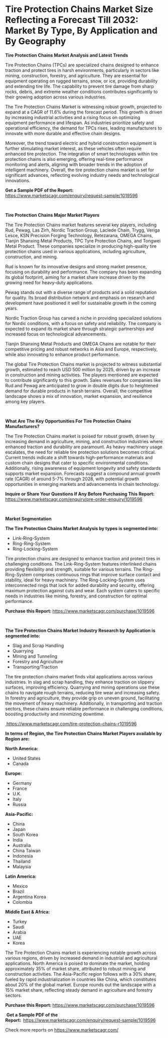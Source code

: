 <p><h1>Tire Protection Chains Market Size Reflecting a Forecast Till 2032: Market By Type, By Application and By Geography</h1></p><p><strong>Tire Protection Chains Market Analysis and Latest Trends</strong></p>
<p><p>Tire Protection Chains (TPCs) are specialized chains designed to enhance traction and protect tires in harsh environments, particularly in sectors like mining, construction, forestry, and agriculture. They are essential for equipment operating on rugged terrains, snow, or ice, providing durability and extending tire life. The capability to prevent tire damage from sharp rocks, debris, and extreme weather conditions contributes significantly to their growing adoption across various industries.</p><p>The Tire Protection Chains Market is witnessing robust growth, projected to expand at a CAGR of 11.6% during the forecast period. This growth is driven by increasing industrial activities and a rising focus on optimizing equipment performance and lifespan. As industries prioritize safety and operational efficiency, the demand for TPCs rises, leading manufacturers to innovate with more durable and effective chain designs. </p><p>Moreover, the trend toward electric and hybrid construction equipment is further stimulating market interest, as these vehicles often require enhanced tire protection. The integration of smart technologies within tire protection chains is also emerging, offering real-time performance monitoring and alerts, aligning with broader trends in the adoption of intelligent machinery. Overall, the tire protection chains market is set for significant advances, reflecting evolving industry needs and technological innovations.</p></p>
<p><strong>Get a Sample PDF of the Report:&nbsp;</strong> <a href="https://www.marketscagr.com/enquiry/request-sample/1019596?utm_campaign=2782&utm_medium=2&utm_source=Github&utm_content=ia&utm_term=08042025&utm_id=tire-protection-chains">https://www.marketscagr.com/enquiry/request-sample/1019596</a></p>
<p>&nbsp;</p>
<p><strong>Tire Protection Chains Major Market Players</strong></p>
<p><p>The Tire Protection Chains market features several key players, including Rud, Pewag, Las Zirh, Nordic Traction Group, Laclede Chain, Trygg, Veriga Lesce, KSN Precision Forging Technology, Retezarana, OMEGA Chains, Tianjin Shanxing Metal Products, TPC Tyre Protection Chains, and Tongwei Metal Product. These companies specialize in producing high-quality tire protection chains used in various applications, including agriculture, construction, and mining.</p><p>Rud is known for its innovative designs and strong market presence, focusing on durability and performance. The company has been expanding its global footprint, aiming for a market share increase driven by the growing need for heavy-duty applications.</p><p>Pewag stands out with a diverse range of products and a solid reputation for quality. Its broad distribution network and emphasis on research and development have positioned it well for sustainable growth in the coming years.</p><p>Nordic Traction Group has carved a niche in providing specialized solutions for Nordic conditions, with a focus on safety and reliability. The company is expected to expand its market share through strategic partnerships and increased focus on technological advancements.</p><p>Tianjin Shanxing Metal Products and OMEGA Chains are notable for their competitive pricing and robust networks in Asia and Europe, respectively, while also innovating to enhance product performance.</p><p>The global Tire Protection Chains market is projected to witness substantial growth, estimated to reach USD 500 million by 2025, driven by an increase in construction and mining activities. The players mentioned are expected to contribute significantly to this growth. Sales revenues for companies like Rud and Pewag are anticipated to grow in double digits due to heightened demand for durable products in harsh terrains. Overall, the competitive landscape shows a mix of innovation, market expansion, and resilience among key players.</p></p>
<p>&nbsp;</p>
<p><strong>What Are The Key Opportunities For Tire Protection Chains Manufacturers?</strong></p>
<p><p>The Tire Protection Chains market is poised for robust growth, driven by increasing demand in agriculture, mining, and construction industries where enhanced traction and durability are paramount. As heavy machinery usage escalates, the need for reliable tire protection solutions becomes critical. Current trends indicate a shift towards high-performance materials and custom chain designs that cater to specific environmental conditions. Additionally, rising awareness of equipment longevity and safety standards supports market expansion. Forecasts suggest a compound annual growth rate (CAGR) of around 5-7% through 2028, with potential growth opportunities in emerging markets and advancements in chain technology.</p></p>
<p><strong>Inquire or Share Your Questions If Any Before Purchasing This Report:</strong> <a href="https://www.marketscagr.com/enquiry/pre-order-enquiry/1019596?utm_campaign=2782&utm_medium=2&utm_source=Github&utm_content=ia&utm_term=08042025&utm_id=tire-protection-chains">https://www.marketscagr.com/enquiry/pre-order-enquiry/1019596</a></p>
<p>&nbsp;</p>
<p><strong>Market Segmentation</strong></p>
<p><strong>The Tire Protection Chains Market Analysis by types is segmented into:</strong></p>
<p><ul><li>Link-Ring-System</li><li>Ring-Ring-System</li><li>Ring-Locking-System</li></ul></p>
<p><p>Tire protection chains are designed to enhance traction and protect tires in challenging conditions. The Link-Ring-System features interlinked chains providing flexibility and strength, suitable for various terrains. The Ring-Ring-System comprises continuous rings that improve surface contact and stability, ideal for heavy machinery. The Ring-Locking-System uses interconnected rings that lock for added durability and security, offering maximum protection against cuts and wear. Each system caters to specific needs in industries like mining, forestry, and construction for optimal performance.</p></p>
<p><strong>Purchase this Report:&nbsp;</strong><a href="https://www.marketscagr.com/purchase/1019596?utm_campaign=2782&utm_medium=2&utm_source=Github&utm_content=ia&utm_term=08042025&utm_id=tire-protection-chains">https://www.marketscagr.com/purchase/1019596</a></p>
<p>&nbsp;</p>
<p><strong>The Tire Protection Chains Market Industry Research by Application is segmented into:</strong></p>
<p><ul><li>Slag and Scrap Handling</li><li>Quarrying</li><li>Mining and Tunneling</li><li>Forestry and Agriculture</li><li>Transporting/Traction</li></ul></p>
<p><p>The tire protection chains market finds vital applications across various industries. In slag and scrap handling, they enhance traction on slippery surfaces, improving efficiency. Quarrying and mining operations use these chains to navigate rough terrains, reducing tire wear and increasing safety. In forestry and agriculture, they provide grip on uneven ground, facilitating the movement of heavy machinery. Additionally, in transporting and traction sectors, these chains ensure reliable performance in challenging conditions, boosting productivity and minimizing downtime.</p></p>
<p><a href="https://www.marketscagr.com/tire-protection-chains-r1019596?utm_campaign=2782&utm_medium=2&utm_source=Github&utm_content=ia&utm_term=08042025&utm_id=tire-protection-chains">&nbsp;https://www.marketscagr.com/tire-protection-chains-r1019596</a></p>
<p><strong>In terms of Region, the Tire Protection Chains Market Players available by Region are:</strong></p>
<p>
    <p> <strong> North America: </strong>
        <ul>
            <li>United States</li>
            <li>Canada</li>
        </ul>
        </p> 
    <p> <strong> Europe: </strong>
        <ul>
            <li>Germany</li>
            <li>France</li>
            <li>U.K.</li>
            <li>Italy</li>
            <li>Russia</li>
        </ul>
        </p> 
    <p> <strong> Asia-Pacific: </strong>
        <ul>
            <li>China</li>
            <li>Japan</li>
            <li>South Korea</li>
            <li>India</li>
            <li>Australia</li>
            <li>China Taiwan</li>
            <li>Indonesia</li>
            <li>Thailand</li>
            <li>Malaysia</li>
        </ul>
        </p> 
    <p> <strong> Latin America: </strong>
        <ul>
            <li>Mexico</li>
            <li>Brazil</li>
            <li>Argentina Korea</li>
            <li>Colombia</li>
        </ul>
        </p> 
    <p> <strong> Middle East & Africa: </strong>
        <ul>
            <li>Turkey</li>
            <li>Saudi</li>
            <li>Arabia</li>
            <li>UAE</li>
            <li>Korea</li>
        </ul>
    </p>
    </p>
<p><p>The Tire Protection Chains market is experiencing notable growth across various regions, driven by increased demand in industrial and agricultural applications. North America is poised to dominate the market, holding approximately 35% of market share, attributed to robust mining and construction activities. The Asia-Pacific region follows with a 30% share, fueled by rapid industrialization in countries like China, which constitutes about 20% of the global market. Europe rounds out the landscape with a 15% market share, reflecting steady demand in agriculture and forestry sectors.</p></p>
<p><strong>Purchase this Report: </strong><a href="https://www.marketscagr.com/purchase/1019596?utm_campaign=2782&utm_medium=2&utm_source=Github&utm_content=ia&utm_term=08042025&utm_id=tire-protection-chains">https://www.marketscagr.com/purchase/1019596</a></p>
<p>&nbsp;<strong>Get a Sample PDF of the Report:&nbsp;&nbsp;</strong><a href="https://www.marketscagr.com/enquiry/request-sample/1019596?utm_campaign=2782&utm_medium=2&utm_source=Github&utm_content=ia&utm_term=08042025&utm_id=tire-protection-chains">https://www.marketscagr.com/enquiry/request-sample/1019596</a></p>
<p><strong></strong></p>
<p>Check more reports on <a href="https://www.marketscagr.com/?utm_campaign=2782&utm_medium=2&utm_source=Github&utm_content=ia&utm_term=08042025&utm_id=tire-protection-chains">https://www.marketscagr.com/</a></p>